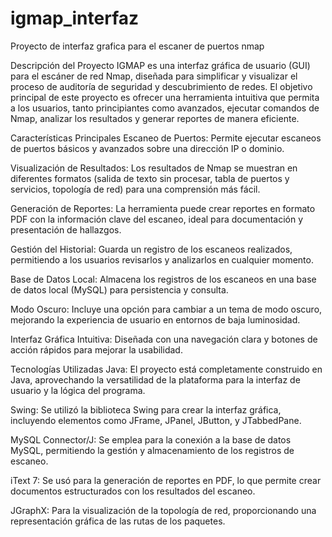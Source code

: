 # igmap_interfaz
Proyecto de interfaz grafica para el escaner de puertos nmap

Descripción del Proyecto
IGMAP es una interfaz gráfica de usuario (GUI) para el escáner de red Nmap, diseñada para simplificar y visualizar el proceso de auditoría de seguridad y descubrimiento de redes. El objetivo principal de este proyecto es ofrecer una herramienta intuitiva que permita a los usuarios, tanto principiantes como avanzados, ejecutar comandos de Nmap, analizar los resultados y generar reportes de manera eficiente.

Características Principales
Escaneo de Puertos: Permite ejecutar escaneos de puertos básicos y avanzados sobre una dirección IP o dominio.

Visualización de Resultados: Los resultados de Nmap se muestran en diferentes formatos (salida de texto sin procesar, tabla de puertos y servicios, topología de red) para una comprensión más fácil.

Generación de Reportes: La herramienta puede crear reportes en formato PDF con la información clave del escaneo, ideal para documentación y presentación de hallazgos.

Gestión del Historial: Guarda un registro de los escaneos realizados, permitiendo a los usuarios revisarlos y analizarlos en cualquier momento.

Base de Datos Local: Almacena los registros de los escaneos en una base de datos local (MySQL) para persistencia y consulta.

Modo Oscuro: Incluye una opción para cambiar a un tema de modo oscuro, mejorando la experiencia de usuario en entornos de baja luminosidad.

Interfaz Gráfica Intuitiva: Diseñada con una navegación clara y botones de acción rápidos para mejorar la usabilidad.

Tecnologías Utilizadas
Java: El proyecto está completamente construido en Java, aprovechando la versatilidad de la plataforma para la interfaz de usuario y la lógica del programa.

Swing: Se utilizó la biblioteca Swing para crear la interfaz gráfica, incluyendo elementos como JFrame, JPanel, JButton, y JTabbedPane.

MySQL Connector/J: Se emplea para la conexión a la base de datos MySQL, permitiendo la gestión y almacenamiento de los registros de escaneo.

iText 7: Se usó para la generación de reportes en PDF, lo que permite crear documentos estructurados con los resultados del escaneo.

JGraphX: Para la visualización de la topología de red, proporcionando una representación gráfica de las rutas de los paquetes.

